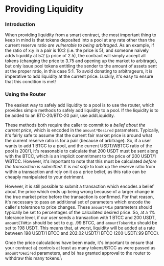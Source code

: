 # Providing Liquidity

### Introduction[​](https://docs.uniswap.org/contracts/v2/guides/smart-contract-integration/providing-liquidity#introduction) <a href="#introduction" id="introduction"></a>

When providing liquidity from a smart contract, the most important thing to keep in mind is that tokens deposited into a pool at any rate other than the current reserve ratio _are vulnerable to being arbitraged_. As an example, if the ratio of x:y in a pair is 10:2 (i.e. the price is 5), and someone naively adds liquidity at 5:2 (a price of 2.5), the contract will simply accept all tokens (changing the price to 3.75 and opening up the market to arbitrage), but only issue pool tokens entitling the sender to the amount of assets sent at the proper ratio, in this case 5:1. To avoid donating to arbitrageurs, it is imperative to add liquidity at the current price. Luckily, it's easy to ensure that this condition is met!

### Using the Router[​](https://docs.uniswap.org/contracts/v2/guides/smart-contract-integration/providing-liquidity#using-the-router) <a href="#using-the-router" id="using-the-router"></a>

The easiest way to safely add liquidity to a pool is to use the router, which provides simple methods to safely add liquidity to a pool. If the liquidity is to be added to an BTC-20/BTC-20 pair, use addLiquidity.&#x20;

These methods both require the caller to commit to a _belief about the current price_, which is encoded in the `amount*Desired` parameters. Typically, it's fairly safe to assume that the current fair market price is around what the current reserve ratio is for a pair (because of arbitrage). So, if a user wants to add 1 BTCC to a pool, and the current USDT/WBTCC ratio of the pool is 200/1, it's reasonable to calculate that 200 USDT must be sent along with the BTCC, which is an implicit commitment to the price of 200 USDT/1 WBTCC. However, it's important to note that this must be calculated _before the transaction is submitted_. It is _not safe_ to look up the reserve ratio from within a transaction and rely on it as a price belief, as this ratio can be cheaply manipulated to your detriment.

However, it is still possible to submit a transaction which encodes a belief about the price which ends up being wrong because of a larger change in the true market price before the transaction is confirmed. For that reason, it's necessary to pass an additional set of parameters which encode the caller's tolerance to price changes. These `amount*Min` parameters should typically be set to percentages of the calculated desired price. So, at a 1% tolerance level, if our user sends a transaction with 1 BTCC and 200 USDT, `amountETHMin` should be set to e.g. .99 BTCC, and `amountTokenMin` should be set to 198 USDT. This means that, at worst, liquidity will be added at a rate between 198 USDT/1 BTCC and 202.02 USDT/1 BTCC (200 USDT/.99 BTCC).

Once the price calculations have been made, it's important to ensure that your contract a) controls at least as many tokens/BTCC as were passed as `amount*Desired` parameters, and b) has granted approval to the router to withdraw this many tokens.\
